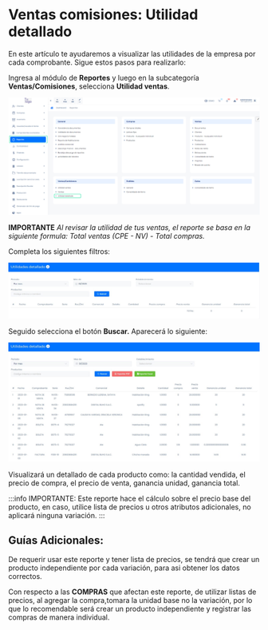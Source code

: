
# Ventas comisiones: Utilidad  detallado

En este artículo te ayudaremos a visualizar las utilidades de la empresa por cada comprobante. Sigue estos pasos para realizarlo:

Ingresa al módulo de **Reportes** y luego en la subcategoría **Ventas/Comisiones**, selecciona **Utilidad ventas**.

![Alt text](img/Ventas_Comisiones_Utilidad%20Detallado_01.jpg)

**IMPORTANTE**
_Al revisar la utilidad de tus ventas, el reporte se basa en la siguiente formula: Total ventas (CPE - NV) - Total compras._

Completa los siguientes filtros:

![Alt text](img/Ventas_Comisiones_Utilidad%20Detallado_02.jpg)

Seguido selecciona el botón **Buscar.** Aparecerá lo siguiente:

![Alt text](img/Ventas_Comisiones_Utilidad%20Detallado_03.jpg)

Visualizará un detallado de cada producto como: la cantidad vendida, el precio de compra, el precio de venta, ganancia unidad, ganancia total.

:::info IMPORTANTE:
Este reporte hace el cálculo sobre el precio base del producto, en caso, utilice lista de precios u otros atributos adicionales, no aplicará ninguna variación.
:::

## Guías Adicionales:

De requerir usar este reporte y tener lista de precios, se tendrá que crear un producto independiente por cada variación, para asi obtener los datos correctos.

Con respecto a las **COMPRAS** que afectan este reporte, de utilizar listas de precios, al agregar la compra,tomara la unidad base no la variación, por lo que lo recomendable será crear un producto independiente y registrar las compras de manera individual.
